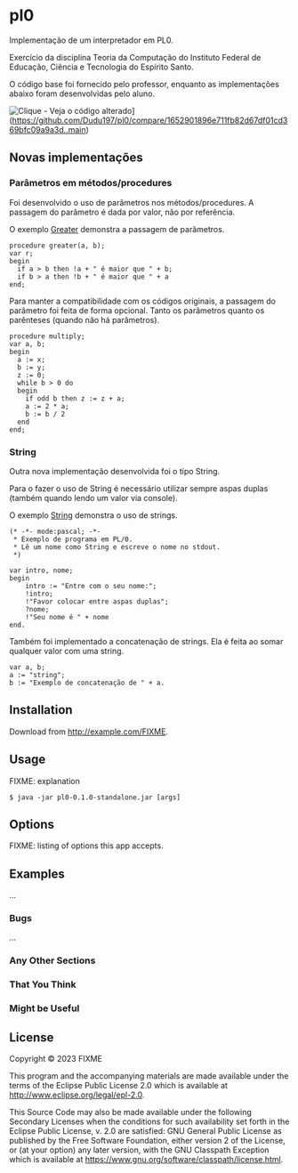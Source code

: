 # pl0

Implementação de um interpretador em PL0.

Exercício da disciplina Teoria da Computação do Instituto Federal de Educação, Ciência e Tecnologia do Espírito Santo.

O código base foi fornecido pelo professor, enquanto as implementações abaixo foram desenvolvidas pelo aluno.

![Clique - Veja o código alterado](https://img.shields.io/badge/Clique-Veja_o_código_alterado-007bff?style=for-the-badge)](https://github.com/Dudu197/pl0/compare/1652901896e711fb82d67df01cd369bfc09a9a3d..main)

## Novas implementações

### Parâmetros em métodos/procedures

Foi desenvolvido o uso de parâmetros nos métodos/procedures.
A passagem do parâmetro é dada por valor, não por referência.

O exemplo [Greater](https://github.com/Dudu197/pl0/blob/main/pl0-sources/greater.pl0) demonstra a passagem de parâmetros.

```
procedure greater(a, b);
var r;
begin
  if a > b then !a + " é maior que " + b;
  if b > a then !b + " é maior que " + a
end;
```


Para manter a compatibilidade com os códigos originais, a passagem do parâmetro foi feita de forma opcional.
Tanto os parâmetros quanto os parênteses (quando não há parâmetros).

```
procedure multiply;
var a, b;
begin
  a := x;
  b := y;
  z := 0;
  while b > 0 do
  begin
    if odd b then z := z + a;
    a := 2 * a;
    b := b / 2
  end
end;
```

### String

Outra nova implementação desenvolvida foi o tipo String.

Para o fazer o uso de String é necessário utilizar sempre aspas duplas (também quando lendo um valor via console).

O exemplo [String](https://github.com/Dudu197/pl0/blob/main/pl0-sources/string.pl0) demonstra o uso de strings.

```
(* -*- mode:pascal; -*-
 * Exemplo de programa em PL/0.
 * Lê um nome como String e escreve o nome no stdout.
 *)

var intro, nome;
begin
    intro := "Entre com o seu nome:";
    !intro;
    !"Favor colocar entre aspas duplas";
    ?nome;
    !"Seu nome é " + nome
end.
```


Também foi implementado a concatenação de strings. Ela é feita ao somar qualquer valor com uma string.


```
var a, b;
a := "string";
b := "Exemplo de concatenação de " + a.
```



## Installation

Download from http://example.com/FIXME.

## Usage

FIXME: explanation

    $ java -jar pl0-0.1.0-standalone.jar [args]

## Options

FIXME: listing of options this app accepts.

## Examples

...

### Bugs

...

### Any Other Sections
### That You Think
### Might be Useful

## License

Copyright © 2023 FIXME

This program and the accompanying materials are made available under the
terms of the Eclipse Public License 2.0 which is available at
http://www.eclipse.org/legal/epl-2.0.

This Source Code may also be made available under the following Secondary
Licenses when the conditions for such availability set forth in the Eclipse
Public License, v. 2.0 are satisfied: GNU General Public License as published by
the Free Software Foundation, either version 2 of the License, or (at your
option) any later version, with the GNU Classpath Exception which is available
at https://www.gnu.org/software/classpath/license.html.

